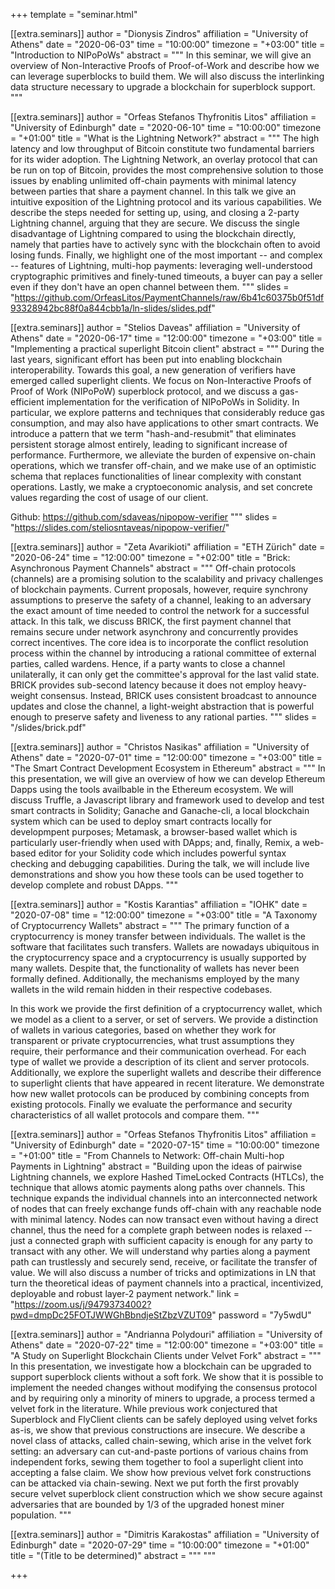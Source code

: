 +++
template = "seminar.html"

[[extra.seminars]]
author = "Dionysis Zindros"
affiliation = "University of Athens"
date = "2020-06-03"
time = "10:00:00"
timezone = "+03:00"
title = "Introduction to NIPoPoWs"
abstract = """
In this seminar, we will give an overview of Non-Interactive Proofs of Proof-of-Work and describe
how we can leverage superblocks to build them. We will also discuss the interlinking data structure
necessary to upgrade a blockchain for superblock support.
"""

[[extra.seminars]]
author = "Orfeas Stefanos Thyfronitis Litos"
affiliation = "University of Edinburgh"
date = "2020-06-10"
time = "10:00:00"
timezone = "+01:00"
title = "What is the Lightning Network?"
abstract = """
The high latency and low throughput of Bitcoin constitute two fundamental barriers for its wider adoption. The Lightning Network, an overlay protocol that can be run on top of Bitcoin, provides the most comprehensive solution to those issues by enabling unlimited off-chain payments with minimal latency between parties that share a payment channel.
In this talk we give an intuitive exposition of the Lightning protocol and its various capabilities. We describe the steps needed for setting up, using, and closing a 2-party Lightning channel, arguing that they are secure. We discuss the single disadvantage of Lightning compared to using the blockchain directly, namely that parties have to actively sync with the blockchain often to avoid losing funds. Finally, we highlight one of the most important -- and complex -- features of Lightning, multi-hop payments: leveraging well-understood cryptographic primitives and finely-tuned timeouts, a buyer can pay a seller even if they don't have an open channel between them.
"""
slides = "https://github.com/OrfeasLitos/PaymentChannels/raw/6b41c60375b0f51df93328942bc88f0a844cbb1a/ln-slides/slides.pdf"

[[extra.seminars]]
author = "Stelios Daveas"
affiliation = "University of Athens"
date = "2020-06-17"
time = "12:00:00"
timezone = "+03:00"
title = "Implementing a practical superlight Bitcoin client"
abstract = """
During the last years, significant effort has been put into enabling blockchain interoperability. Towards this goal, a new generation of verifiers have emerged called superlight clients. We focus on Non-Interactive Proofs of Proof of Work (NIPoPoW) superblock protocol, and we discuss a gas-efficient implementation for the verification of NIPoPoWs in Solidity. In particular, we explore patterns and techniques that considerably reduce gas consumption, and may also have applications to other smart contracts. We introduce a pattern that we term "hash-and-resubmit" that eliminates persistent storage almost entirely, leading to significant increase of performance. Furthermore, we alleviate the burden of expensive on-chain operations, which we transfer off-chain, and we make use of an optimistic schema that replaces functionalities of linear complexity with constant operations. Lastly, we make a cryptoeconomic analysis, and set concrete values regarding the cost of usage of our client.

Github: https://github.com/sdaveas/nipopow-verifier
"""
slides = "https://slides.com/steliosntaveas/nipopow-verifier/"

[[extra.seminars]]
author = "Zeta Avarikioti"
affiliation = "ETH Zürich"
date = "2020-06-24"
time = "12:00:00"
timezone = "+02:00"
title = "Brick: Asynchronous Payment Channels"
abstract = """
Off-chain protocols (channels) are a promising solution to the scalability and privacy challenges of blockchain payments. Current proposals, however, require synchrony assumptions to preserve the safety of a channel, leaking to an adversary the exact amount of time needed to control the network for a successful attack.
In this talk, we discuss BRICK, the first payment channel that remains secure under network asynchrony and concurrently provides correct incentives.
The core idea is to incorporate the conflict resolution process within the channel by introducing a rational committee of external parties, called wardens. Hence, if a party wants to close a channel unilaterally, it can only get the committee's approval for the last valid state.
BRICK provides sub-second latency because it does not employ heavy-weight consensus. Instead, BRICK uses consistent broadcast to announce updates and close the channel, a light-weight abstraction that is powerful enough to preserve safety and liveness to any rational parties.
"""
slides = "/slides/brick.pdf"

[[extra.seminars]]
author = "Christos Nasikas"
affiliation = "University of Athens"
date = "2020-07-01"
time = "12:00:00"
timezone = "+03:00"
title = "The Smart Contract Development Ecosystem in Ethereum"
abstract = """
In this presentation, we will give an overview of how we can develop Ethereum Dapps using the
tools availbable in the Ethereum ecosystem. We will discuss Truffle, a Javascript library and
framework used to develop and test smart contracts in Solidity; Ganache and Ganache-cli, a
local blockchain system which can be used to deploy smart contracts locally for developmpent purposes;
Metamask, a browser-based wallet which is particularly user-friendly when used with DApps;
and, finally, Remix, a web-based editor for your Solidity code which includes powerful
syntax checking and debugging capabilities. During the talk, we will include live demonstrations
and show you how these tools can be used together to develop complete and robust DApps.
"""

[[extra.seminars]]
author = "Kostis Karantias"
affiliation = "IOHK"
date = "2020-07-08"
time = "12:00:00"
timezone = "+03:00"
title = "A Taxonomy of Cryptocurrency Wallets"
abstract = """
The primary function of a cryptocurrency is money transfer between individuals. The wallet is the software that facilitates such transfers. Wallets are nowadays ubiquitous in the cryptocurrency space and a cryptocurrency is usually supported by many wallets. Despite that, the functionality of wallets has never been formally defined. Additionally, the mechanisms employed by the many wallets in the wild remain hidden in their respective codebases.

In this work we provide the first definition of a cryptocurrency wallet, which we model as a client to a server, or set of servers. We provide a distinction of wallets in various categories, based on whether they work for transparent or private cryptocurrencies, what trust assumptions they require, their performance and their communication overhead. For each type of wallet we provide a description of its client and server protocols. Additionally, we explore the superlight wallets and describe their difference to superlight clients that have appeared in recent literature. We demonstrate how new wallet protocols can be produced by combining concepts from existing protocols. Finally we evaluate the performance and security characteristics of all wallet protocols and compare them.
"""

[[extra.seminars]]
author = "Orfeas Stefanos Thyfronitis Litos"
affiliation = "University of Edinburgh"
date = "2020-07-15"
time = "10:00:00"
timezone = "+01:00"
title = "From Channels to Network: Off-chain Multi-hop Payments in Lightning"
abstract = "Building upon the ideas of pairwise Lightning channels, we explore Hashed TimeLocked Contracts (HTLCs), the technique that allows atomic payments along paths over channels. This technique expands the individual channels into an interconnected network of nodes that can freely exchange funds off-chain with any reachable node with minimal latency. Nodes can now transact even without having a direct channel, thus the need for a complete graph between nodes is relaxed -- just a connected graph with sufficient capacity is enough for any party to transact with any other. We will understand why parties along a payment path can trustlessly and securely send, receive, or facilitate the transfer of value. We will also discuss a number of tricks and optimizations in LN that turn the theoretical ideas of payment channels into a practical, incentivized, deployable and robust layer-2 payment network."
link = "https://zoom.us/j/94793734002?pwd=dmpDc25FOTJWWGhBbndjeStZbzVZUT09"
password = "7y5wdU"

[[extra.seminars]]
author = "Andrianna Polydouri"
affiliation = "University of Athens"
date = "2020-07-22"
time = "12:00:00"
timezone = "+03:00"
title = "A Study on Superlight Blockchain Clients under Velvet Fork"
abstract = """
In this presentation, we investigate how a blockchain can be upgraded to support superblock clients without a soft fork. We show that it is possible to implement the needed changes without modifying the consensus protocol and by requiring only a minority of miners to upgrade, a process termed a velvet fork in the literature. While previous work conjectured that Superblock and FlyClient clients can be safely deployed using velvet forks as-is, we show that previous constructions are insecure. We describe a novel class of attacks, called chain-sewing, which arise in the velvet fork setting: an adversary can cut-and-paste portions of various chains from independent forks, sewing them together to fool a superlight client into accepting a false claim. We show how previous velvet fork constructions can be attacked via chain-sewing. Next we put forth the first provably secure velvet superblock client construction which we show  secure against adversaries that are bounded by 1/3 of the upgraded honest miner population.
"""

[[extra.seminars]]
author = "Dimitris Karakostas"
affiliation = "University of Edinburgh"
date = "2020-07-29"
time = "10:00:00"
timezone = "+01:00"
title = "(Title to be determined)"
abstract = """
"""

+++
